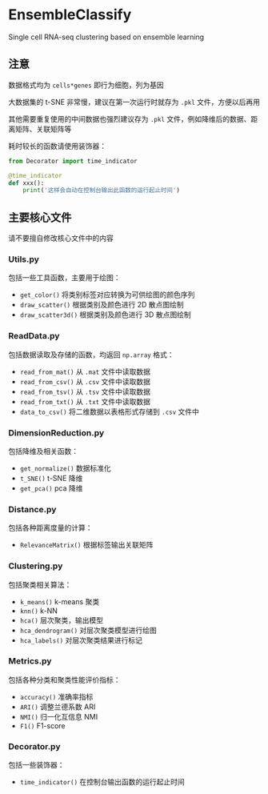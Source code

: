 # EnsembleClassify
Single cell RNA-seq clustering based on ensemble learning

## 注意

数据格式均为 `cells*genes` 即行为细胞，列为基因

大数据集的 t-SNE 非常慢，建议在第一次运行时就存为 `.pkl` 文件，方便以后再用

其他需要重复使用的中间数据也强烈建议存为 `.pkl` 文件，例如降维后的数据、距离矩阵、关联矩阵等

耗时较长的函数请使用装饰器：

```python
from Decorator import time_indicator

@time_indicator
def xxx():
    print('这样会自动在控制台输出此函数的运行起止时间')
```

## 主要核心文件

请不要擅自修改核心文件中的内容

### Utils.py

包括一些工具函数，主要用于绘图：

* `get_color()` 将类别标签对应转换为可供绘图的颜色序列
* `draw_scatter()` 根据类别及颜色进行 2D 散点图绘制
* `draw_scatter3d()` 根据类别及颜色进行 3D 散点图绘制

### ReadData.py

包括数据读取及存储的函数，均返回 `np.array` 格式：

* `read_from_mat()` 从 `.mat` 文件中读取数据
* `read_from_csv()` 从 `.csv` 文件中读取数据
* `read_from_tsv()` 从 `.tsv` 文件中读取数据
* `read_from_txt()` 从 `.txt` 文件中读取数据
* `data_to_csv()` 将二维数据以表格形式存储到 `.csv` 文件中

### DimensionReduction.py

包括降维及相关函数：

* `get_normalize()` 数据标准化
* `t_SNE()` t-SNE 降维
* `get_pca()` pca 降维

### Distance.py

包括各种距离度量的计算：

* `RelevanceMatrix()` 根据标签输出关联矩阵

### Clustering.py

包括聚类相关算法：

* `k_means()` k-means 聚类
* `knn()` k-NN
* `hca()` 层次聚类，输出模型
* `hca_dendrogram()` 对层次聚类模型进行绘图
* `hca_labels()` 对层次聚类结果进行标记

### Metrics.py

包括各种分类和聚类性能评价指标：

* `accuracy()` 准确率指标
* `ARI()` 调整兰德系数 ARI
* `NMI()` 归一化互信息 NMI
* `F1()` F1-score

### Decorator.py

包括一些装饰器：

* `time_indicator()` 在控制台输出函数的运行起止时间
